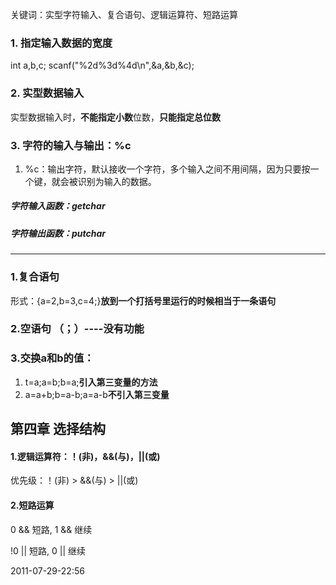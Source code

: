 关键词：实型字符输入、复合语句、逻辑运算符、短路运算



### 1. 指定输入数据的宽度
 int a,b,c;
 scanf("%2d%3d%4d\n",&a,&b,&c);

### 2. 实型数据输入
实型数据输入时，**不能指定小数**位数，**只能指定总位数**

### 3. 字符的输入与输出：%c
1. %c：输出字符，默认接收一个字符，多个输入之间不用间隔，因为只要按一个键，就会被识别为输入的数据。

##### 字符输入函数：getchar
##### 字符输出函数：putchar


<hr>



### 1.复合语句
形式：{a=2,b=3,c=4;}**放到一个打括号里运行的时候相当于一条语句**

### 2.空语句   （；）----没有功能

### 3.交换a和b的值：
1. t=a;a=b;b=a;**引入第三变量的方法**
2. a=a+b;b=a-b;a=a-b**不引入第三变量**


## 第四章 选择结构

#### 1.逻辑运算符：！(非)，&&(与)，||(或)

优先级：！(非) > &&(与) > ||(或)

#### 2.短路运算
0  && 短路, 1 && 继续


!0 || 短路, 0 || 继续



2011-07-29-22:56
